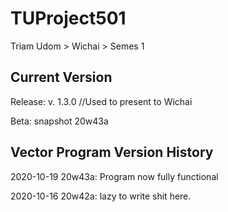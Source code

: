 # TUProject501

Triam Udom > Wichai > Semes 1

## Current Version

  Release: v. 1.3.0 //Used to present to Wichai
  
  Beta: snapshot 20w43a
  
## Vector Program Version History

  2020-10-19 20w43a: Program now fully functional
  
  2020-10-16 20w42a: lazy to write shit here.
